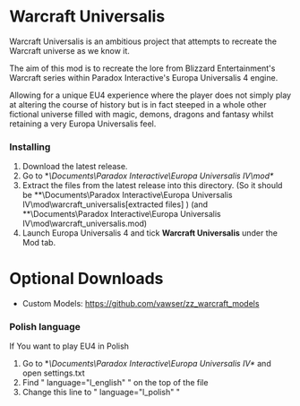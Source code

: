 # Warcraft Universalis
Warcraft Universalis is an ambitious project that attempts to recreate the Warcraft universe as we know it.

The aim of this mod is to recreate the lore from Blizzard Entertainment's Warcraft series within Paradox Interactive's Europa Universalis 4 engine.

Allowing for a unique EU4 experience where the player does not simply play at altering the course of history but is in fact steeped in a whole other fictional universe filled with magic, demons, dragons and fantasy whilst retaining a very Europa Universalis feel. 

### Installing 
1. Download the latest release.
2. Go to **\Documents\Paradox Interactive\Europa Universalis IV\mod\**
3. Extract the files from the latest release into this directory.
	(So it should be **\Documents\Paradox Interactive\Europa Universalis IV\mod\warcraft_universalis\[extracted files] )
	(and **\Documents\Paradox Interactive\Europa Universalis IV\mod\warcraft_universalis.mod)
4. Launch Europa Universalis 4 and tick **Warcraft Universalis** under the Mod tab.

# Optional Downloads

- Custom Models: https://github.com/vawser/zz_warcraft_models

### Polish language
If You want to play EU4 in Polish

1. Go to **\Documents\Paradox Interactive\Europa Universalis IV\** and open settings.txt
2. Find " language="l_english" " on the top of the file
3. Change this line to " language="l_polish" "
